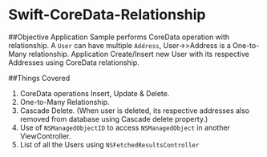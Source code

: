 # Swift-CoreData-Relationship
##Objective
Application Sample performs CoreData operation with relationship. A `User` can have multiple `Address`, User->>Address is a One-to-Many relationship. Application Create/Insert new User with its respective Addresses using CoreData relationship.

##Things Covered
1. CoreData operations Insert, Update & Delete.
2. One-to-Many Relationship.
3. Cascade Delete. (When user is deleted, its respective addresses also removed from database using Cascade delete property.)
4. Use of `NSManagedObjectID` to access `NSManagedObject` in another ViewController.
5. List of all the Users using `NSFetchedResultsController`

